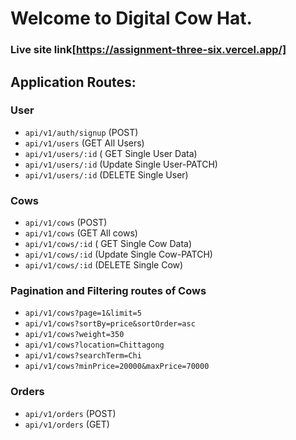 # Welcome to Digital Cow Hat.

### Live site link[https://assignment-three-six.vercel.app/]

## Application Routes:
### User

- `api/v1/auth/signup` (POST)
- `api/v1/users` (GET All Users)
- `api/v1/users/:id` ( GET Single User Data)
- `api/v1/users/:id` (Update Single User-PATCH)
- `api/v1/users/:id` (DELETE Single User)

### Cows

- `api/v1/cows` (POST)
- `api/v1/cows` (GET All cows)
- `api/v1/cows/:id` ( GET Single Cow Data)
- `api/v1/cows/:id` (Update Single Cow-PATCH)
- `api/v1/cows/:id` (DELETE Single Cow)

### Pagination and Filtering routes of Cows

- `api/v1/cows?page=1&limit=5`
- `api/v1/cows?sortBy=price&sortOrder=asc`
- `api/v1/cows?weight=350`
- `api/v1/cows?location=Chittagong`
- `api/v1/cows?searchTerm=Chi`
- `api/v1/cows?minPrice=20000&maxPrice=70000`

### Orders

- `api/v1/orders` (POST)
- `api/v1/orders` (GET)
